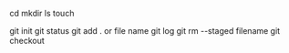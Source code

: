 cd
mkdir
ls
touch


git init
git status
git add . or file name
git log git rm --staged filename
git checkout


